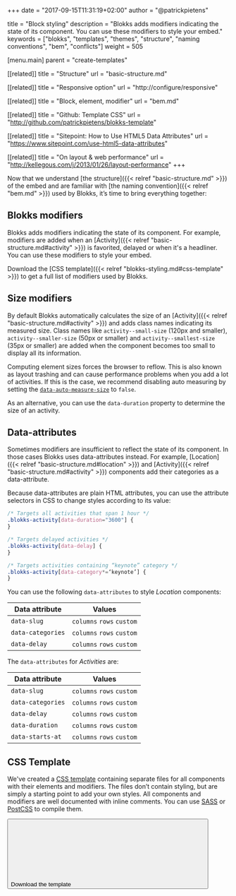 +++
date            = "2017-09-15T11:31:19+02:00"
author          = "@patrickpietens"

title           = "Block styling"
description     = "Blokks adds modifiers indicating the state of its component. You can use these modifiers to style your embed."
keywords        = ["blokks", "templates", "themes", "structure", "naming conventions", "bem", "conflicts"]
weight          = 505

[menu.main]
parent          = "create-templates"

[[related]]
title = "Structure"
url = "basic-structure.md"

[[related]]
title = "Responsive option"
url = "http://configure/responsive"

[[related]]
title = "Block, element, modifier"
url = "bem.md"

[[related]]
title = "Github: Template CSS"
url = "http://github.com/patrickpietens/blokks-template"

[[related]]
title = "Sitepoint: How to Use HTML5 Data Attributes"
url = "https://www.sitepoint.com/use-html5-data-attributes"

[[related]]
title = "On layout & web performance"
url = "http://kellegous.com/j/2013/01/26/layout-performance"
+++

Now that we understand [the structure]({{< relref "basic-structure.md" >}}) of the embed and are familiar with [the naming convention]({{< relref "bem.md" >}}) used by Blokks, it’s time to bring everything together:

## Blokks modifiers
Blokks adds modifiers indicating the state of its component. For example, modifiers are added when an [Activity]({{< relref "basic-structure.md#activity" >}}) is favorited, delayed or when it's a headliner. You can use these modifiers to style your embed. 

<span class='note'>Download the [CSS template]({{< relref "blokks-styling.md#css-template" >}}) to get a full list of modifiers used by Blokks.</span>

## Size modifiers
By default Blokks automatically calculates the size of an [Activity]({{< relref "basic-structure.md#activity" >}}) and adds class names indicating its measured size. Class names like `activity--small-size` (120px and smaller), `activity--smaller-size` (50px or smaller) and `activity--smallest-size` (35px or smaller) are added when the component becomes too small to display all its information. 

Computing element sizes forces the browser to reflow. This is also known as layout trashing and can cause performance problems when you add a lot of activities. If this is the case, we recommend disabling auto measuring by setting the [`data-auto-measure-size`](http://configure/measuring-size) to `false`.

<span class='note'>As an alternative, you can use the `data-duration` property to determine the size of an activity.</span>

## Data-attributes
Sometimes modifiers are insufficient to reflect the state of its component. In those cases Blokks uses data-attributes instead. For example, [Location]({{< relref "basic-structure.md#location" >}}) and [Activity]({{< relref "basic-structure.md#activity" >}}) components add their categories as a data-attribute.

Because data-attributes are plain HTML attributes, you can use the attribute selectors in CSS to change styles according to its value:

```css
/* Targets all activities that span 1 hour */
.blokks-activity[data-duration="3600"] {
}

/* Targets delayed activities */
.blokks-activity[data-delay] {
}

/* Targets activities containing “keynote” category */
.blokks-activity[data-category*=‘keynote’] {
}
```

You can use the following `data-attributes` to style *Location* components:

| Data attribute  | Values |
|-----------------|--------|
| `data-slug` | `columns` `rows` `custom` |
| `data-categories` | `columns` `rows` `custom` |
| `data-delay` | `columns` `rows` `custom` |

The `data-attributes` for *Activities* are:

| Data attribute | Values |
|----------------|--------|
| `data-slug` | `columns` `rows` `custom` |
| `data-categories` | `columns` `rows` `custom` |
| `data-delay` | `columns` `rows` `custom` |
| `data-duration` | `columns` `rows` `custom` |
| `data-starts-at` | `columns` `rows` `custom` |

## CSS Template
We've created a [CSS template](http://github.com/patrickpietens/blokks-template) containing separate files for all components with their elements and modifiers. The files don’t contain styling, but are simply a starting point to add your own styles. All components and modifiers are well documented with inline comments. You can use [SASS](http://sass-lang.com/) or [PostCSS](http://postcss.org/) to compile them.

[<button>Download the template <svg><use href="images/sprite.svg#arrow-next"></use></svg></button>](http://github.com/patrickpietens/blokks-template)